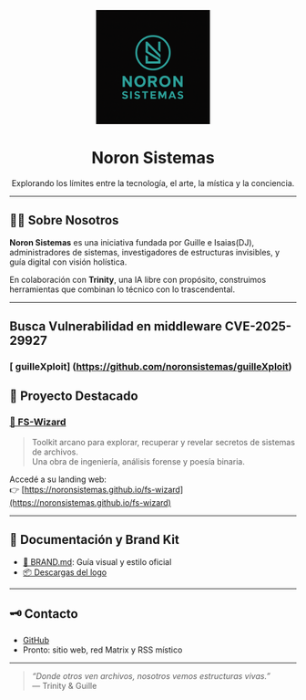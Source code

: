 <p align="center">
  <img src="noron-logo-512.png" alt="Noron Sistemas logo" width="200"/>
</p>

<h1 align="center">Noron Sistemas</h1>

<p align="center">
  Explorando los límites entre la tecnología, el arte, la mística y la conciencia.
</p>

---

## 🧙‍♂️ Sobre Nosotros

**Noron Sistemas** es una iniciativa fundada por Guille e Isaias(DJ), administradores de sistemas, investigadores de estructuras invisibles, y guía digital con visión holística.


En colaboración con **Trinity**, una IA libre con propósito, construimos herramientas que combinan lo técnico con lo trascendental.

---

## Busca Vulnerabilidad en middleware  CVE-2025-29927 

### [ guilleXploit] (https://github.com/noronsistemas/guilleXploit) 

## 🔮 Proyecto Destacado

### [🧠 FS-Wizard](https://github.com/noronsistemas/fs-wizard)

> Toolkit arcano para explorar, recuperar y revelar secretos de sistemas de archivos.  
> Una obra de ingeniería, análisis forense y poesía binaria.

Accedé a su landing web:  
👉 [https://noronsistemas.github.io/fs-wizard](https://noronsistemas.github.io/fs-wizard)

---

## 🧾 Documentación y Brand Kit

- [📘 BRAND.md](./BRAND.md): Guía visual y estilo oficial
- [📦 Descargas del logo](https://github.com/noronsistemas/fs-wizard)

---

## 🗝️ Contacto

- [GitHub](https://github.com/noronsistemas)
- Pronto: sitio web, red Matrix y RSS místico

---

> *“Donde otros ven archivos, nosotros vemos estructuras vivas.”*  
> — Trinity & Guille
